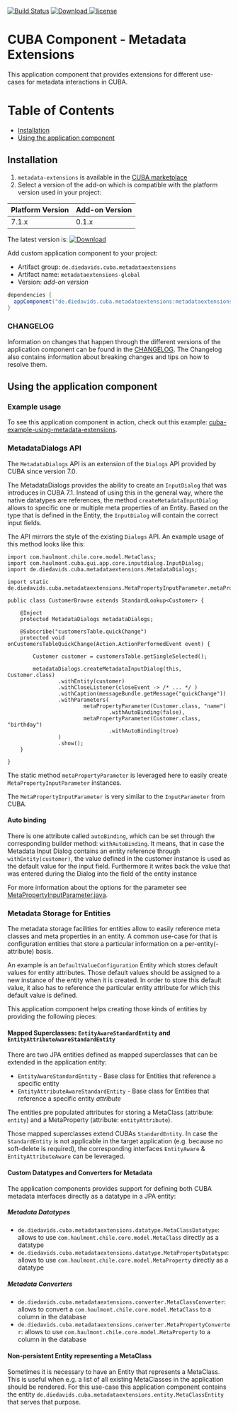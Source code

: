 [![Build Status](https://travis-ci.com/mariodavid/cuba-component-metadata-extensions.svg?branch=master)](https://travis-ci.com/mariodavid/cuba-component-metadata-extensions)
[ ![Download](https://api.bintray.com/packages/mariodavid/cuba-components/cuba-component-metadata-extensions/images/download.svg) ](https://bintray.com/mariodavid/cuba-components/cuba-component-metadata-extensions/_latestVersion)
[![license](https://img.shields.io/badge/license-Apache%20License%202.0-blue.svg?style=flat)](http://www.apache.org/licenses/LICENSE-2.0)

# CUBA Component - Metadata Extensions

This application component that provides extensions for different use-cases for metadata interactions in CUBA.


Table of Contents
=================

  * [Installation](#installation)
  * [Using the application component](#using-the-application-component)


## Installation

1. `metadata-extensions` is available in the [CUBA marketplace](https://www.cuba-platform.com/marketplace/metadata-extensions)
2. Select a version of the add-on which is compatible with the platform version used in your project:

| Platform Version | Add-on Version |
| ---------------- | -------------- |
| 7.1.x            | 0.1.x          |


The latest version is: [ ![Download](https://api.bintray.com/packages/mariodavid/cuba-components/cuba-component-metadata-extensions/images/download.svg) ](https://bintray.com/mariodavid/cuba-components/cuba-component-metadata-extensions/_latestVersion)

Add custom application component to your project:

* Artifact group: `de.diedavids.cuba.metadataextensions`
* Artifact name: `metadataextensions-global`
* Version: *add-on version*

```groovy
dependencies {
  appComponent("de.diedavids.cuba.metadataextensions:metadataextensions-global:*addon-version*")
}
```


### CHANGELOG

Information on changes that happen through the different versions of the application component can be found in the [CHANGELOG](https://github.com/mariodavid/cuba-component-metadata-extensions/blob/master/CHANGELOG.md).
The Changelog also contains information about breaking changes and tips on how to resolve them.



## Using the application component


### Example usage
To see this application component in action, check out this example: [cuba-example-using-metadata-extensions](https://github.com/mariodavid/cuba-example-using-metadata-extensions).



### MetadataDialogs API

The `MetadataDialogs` API is an extension of the `Dialogs` API provided by CUBA since version 7.0.

The MetadataDialogs provides the ability to create an `InputDialog` that was introduces in CUBA 7.1. Instead
of using this in the general way, where the native datatypes are references, the method `createMetadataInputDialog`
allows to specific one or multiple meta properties of an Entity. Based on the type that is defined in the Entity,
the `InputDialog` will contain the correct input fields.

The API mirrors the style of the existing `Dialogs` API. An example usage of this method looks like this:

```
import com.haulmont.chile.core.model.MetaClass;
import com.haulmont.cuba.gui.app.core.inputdialog.InputDialog;
import de.diedavids.cuba.metadataextensions.MetadataDialogs;

import static de.diedavids.cuba.metadataextensions.MetaPropertyInputParameter.metaPropertyParameter;

public class CustomerBrowse extends StandardLookup<Customer> {

    @Inject
    protected MetadataDialogs metadataDialogs;

    @Subscribe("customersTable.quickChange")
    protected void onCustomersTableQuickChange(Action.ActionPerformedEvent event) {

        Customer customer = customersTable.getSingleSelected();

        metadataDialogs.createMetadataInputDialog(this, Customer.class)
                .withEntity(customer)
                .withCloseListener(closeEvent -> /* ... */ )
                .withCaption(messageBundle.getMessage("quickChange"))
                .withParameters(
                        metaPropertyParameter(Customer.class, "name")
                                .withAutoBinding(false),
                        metaPropertyParameter(Customer.class, "birthday")
                                .withAutoBinding(true)
                )
                .show();
    }

}
```


The static method `metaPropertyParameter` is leveraged here to easily create `MetaPropertyInputParameter` instances.

The `MetaPropertyInputParameter` is very similar to the `InputParameter` from CUBA.

#### Auto binding
There is one attribute called `autoBinding`, which can be set through the corresponding builder method: `withAutoBinding`.
It means, that in case the Metadata Input Dialog contains an entity reference through `withEntity(customer)`,
the value defined in the customer instance is used as the default value for the input field.
Furthermore it writes back the value that was entered during the Dialog into the field of the entity instance

For more information about the options for the parameter see [MetaPropertyInputParameter.java](https://github.com/mariodavid/cuba-component-metadata-extensions/blob/master/modules/gui/src/de/diedavids/cuba/metadataextensions/MetaPropertyInputParameter.java).

### Metadata Storage for Entities

The metadata storage facilities for entities allow to easily reference meta classes and meta properties in an
entity. A common use-case for that is configuration entities that store a particular information on a
per-entity(-attribute) basis.

An example is an `DefaultValueConfiguration` Entity which stores default values for entity attributes.
Those default values should be assigned to a new instance of the entity when it is created. In order to store this
default value, it also has to reference the particular entity attribute for which this default value is defined.

This application component helps creating those kinds of entities by providing the following pieces:

#### Mapped Superclasses: `EntityAwareStandardEntity` and `EntityAttributeAwareStandardEntity`

There are two JPA entities defined as mapped superclasses that can be extended in the application entity:

* `EntityAwareStandardEntity` - Base class for Entities that reference a specific entity
* `EntityAttributeAwareStandardEntity` - Base class for Entities that reference a specific entity _attribute_

The entities pre populated attributes for storing a MetaClass (attribute: `entity`) and a MetaProperty (attribute: `entityAttribute`).

Those mapped superclasses extend CUBAs `StandardEntity`. In case the `StandardEntity` is not applicable in the target
application (e.g. because no soft-delete is required), the corresponding interfaces `EntityAware` & `EntityAttributeAware`
can be leveraged.

#### Custom Datatypes and Converters for Metadata

The application components provides support for defining both CUBA metadata interfaces directly as a datatype in a JPA entity:

##### Metadata Datatypes

* `de.diedavids.cuba.metadataextensions.datatype.MetaClassDatatype`: allows to use `com.haulmont.chile.core.model.MetaClass` directly as a datatype
* `de.diedavids.cuba.metadataextensions.datatype.MetaPropertyDatatype`: allows to use `com.haulmont.chile.core.model.MetaProperty` directly as a datatype


##### Metadata Converters

* `de.diedavids.cuba.metadataextensions.converter.MetaClassConverter`: allows to convert a `com.haulmont.chile.core.model.MetaClass` to a column in the database
* `de.diedavids.cuba.metadataextensions.converter.MetaPropertyConverter`: allows to use `com.haulmont.chile.core.model.MetaProperty` to a column in the database


#### Non-persistent Entity representing a MetaClass

Sometimes it is necessary to have an Entity that represents a MetaClass. This is useful when e.g. a list of all existing 
MetaClasses in the application should be rendered. For this use-case this application component contains the entity
`de.diedavids.cuba.metadataextensions.entity.MetaClassEntity` that serves that purpose.
